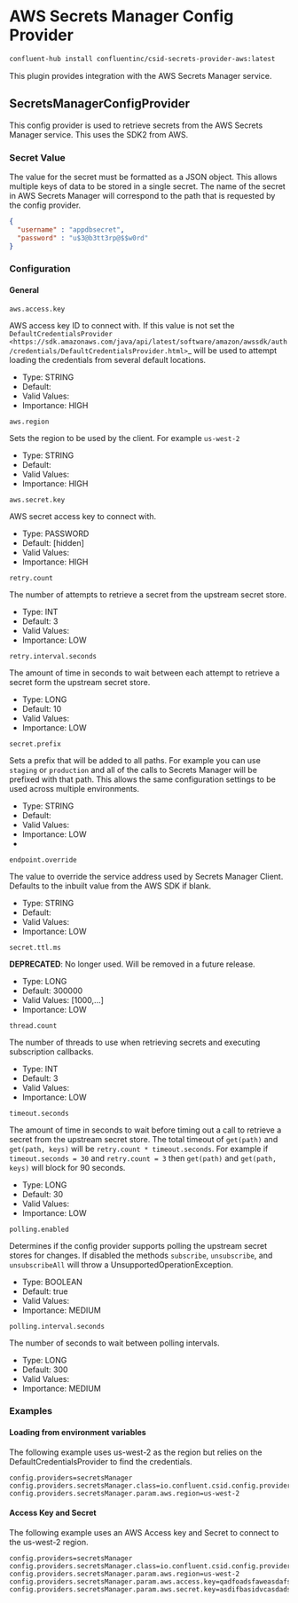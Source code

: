 # AWS Secrets Manager Config Provider

```bash
confluent-hub install confluentinc/csid-secrets-provider-aws:latest
```

This plugin provides integration with the AWS Secrets Manager service.

## SecretsManagerConfigProvider

This config provider is used to retrieve secrets from the AWS Secrets Manager service.  This uses the SDK2 from AWS.

### Secret Value

The value for the secret must be formatted as a JSON object. This allows multiple keys of data to be stored in a single secret. The name of the secret in AWS Secrets Manager will correspond to the path that is requested by the config provider.

```json
{
  "username" : "appdbsecret",
  "password" : "u$3@b3tt3rp@$$w0rd"
}
```

### Configuration


#### General

```properties
aws.access.key
```
AWS access key ID to connect with. If this value is not set the `DefaultCredentialsProvider <https://sdk.amazonaws.com/java/api/latest/software/amazon/awssdk/auth/credentials/DefaultCredentialsProvider.html>`_ will be used to attempt loading the credentials from several default locations.

* Type: STRING
* Default: 
* Valid Values: 
* Importance: HIGH

```properties
aws.region
```
Sets the region to be used by the client. For example `us-west-2`

* Type: STRING
* Default: 
* Valid Values: 
* Importance: HIGH

```properties
aws.secret.key
```
AWS secret access key to connect with.

* Type: PASSWORD
* Default: [hidden]
* Valid Values: 
* Importance: HIGH

```properties
retry.count
```
The number of attempts to retrieve a secret from the upstream secret store.

* Type: INT
* Default: 3
* Valid Values: 
* Importance: LOW

```properties
retry.interval.seconds
```
The amount of time in seconds to wait between each attempt to retrieve a secret form the upstream secret store.

* Type: LONG
* Default: 10
* Valid Values: 
* Importance: LOW

```properties
secret.prefix
```
Sets a prefix that will be added to all paths. For example you can use `staging` or `production` and all of the calls to Secrets Manager will be prefixed with that path. This allows the same configuration settings to be used across multiple environments.

* Type: STRING
* Default: 
* Valid Values: 
* Importance: LOW
* 
```properties
endpoint.override
```
The value to override the service address used by Secrets Manager Client.  Defaults to the inbuilt value from the AWS SDK if blank.

* Type: STRING
* Default:
* Valid Values:
* Importance: LOW

```properties
secret.ttl.ms
```
**DEPRECATED**: No longer used. Will be removed in a future release.

* Type: LONG
* Default: 300000
* Valid Values: [1000,...]
* Importance: LOW

```properties
thread.count
```
The number of threads to use when retrieving secrets and executing subscription callbacks.

* Type: INT
* Default: 3
* Valid Values: 
* Importance: LOW

```properties
timeout.seconds
```
The amount of time in seconds to wait before timing out a call to retrieve a secret from the upstream secret store. The total timeout of `get(path)` and `get(path, keys)` will be `retry.count * timeout.seconds`. For example if `timeout.seconds = 30` and `retry.count = 3` then `get(path)` and `get(path, keys)` will block for 90 seconds.

* Type: LONG
* Default: 30
* Valid Values: 
* Importance: LOW

```properties
polling.enabled
```
Determines if the config provider supports polling the upstream secret stores for changes. If disabled the methods `subscribe`, `unsubscribe`, and `unsubscribeAll` will throw a UnsupportedOperationException.

* Type: BOOLEAN
* Default: true
* Valid Values: 
* Importance: MEDIUM

```properties
polling.interval.seconds
```
The number of seconds to wait between polling intervals.

* Type: LONG
* Default: 300
* Valid Values: 
* Importance: MEDIUM

### Examples

#### Loading from environment variables

The following example uses us-west-2 as the region but relies on the DefaultCredentialsProvider to find the credentials.

```properties
config.providers=secretsManager
config.providers.secretsManager.class=io.confluent.csid.config.provider.aws.SecretsManagerConfigProvider
config.providers.secretsManager.param.aws.region=us-west-2
```

#### Access Key and Secret

The following example uses an AWS Access key and Secret to connect to the us-west-2 region.

```properties
config.providers=secretsManager
config.providers.secretsManager.class=io.confluent.csid.config.provider.aws.SecretsManagerConfigProvider
config.providers.secretsManager.param.aws.region=us-west-2
config.providers.secretsManager.param.aws.access.key=qadfoadsfaweasdafsd
config.providers.secretsManager.param.aws.secret.key=asdifbasidvcasdadsfasd
```


